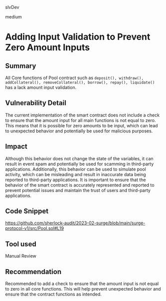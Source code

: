 slvDev

medium

# Adding Input Validation to Prevent Zero Amount Inputs

## Summary
All Core functions of Pool contract such as `deposit(), withdraw(), addCollateral(), removeCollateral(), borrow(), repay(), liquidate()` has a lack amount input validation.

## Vulnerability Detail
The current implementation of the smart contract does not include a check to ensure that the amount input for all main functions is not equal to zero. This means that it is possible for zero amounts to be input, which can lead to unexpected behavior and potentially be used for malicious purposes.

## Impact
Although this behavior does not change the state of the variables, it can result in event spam and potentially be used for scamming in third-party applications. Additionally, this behavior can be used to simulate pool activity, which can be misleading and result in inaccurate data being reported to third-party applications. It is important to ensure that the behavior of the smart contract is accurately represented and reported to prevent potential issues and maintain the trust of users and third-party applications.

## Code Snippet
https://github.com/sherlock-audit/2023-02-surge/blob/main/surge-protocol-v1/src/Pool.sol#L19

## Tool used

Manual Review

## Recommendation
Recommended to add a check to ensure that the amount input is not equal to zero in all core functions. This will help prevent unexpected behavior and ensure that the contract functions as intended.